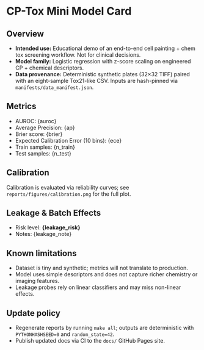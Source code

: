 # CP-Tox Mini Model Card

## Overview
- **Intended use:** Educational demo of an end-to-end cell painting + chem tox screening workflow. Not for clinical decisions.
- **Model family:** Logistic regression with z-score scaling on engineered CP + chemical descriptors.
- **Data provenance:** Deterministic synthetic plates (32×32 TIFF) paired with an eight-sample Tox21-like CSV. Inputs are hash-pinned via `manifests/data_manifest.json`.

## Metrics
- AUROC: {auroc}
- Average Precision: {ap}
- Brier score: {brier}
- Expected Calibration Error (10 bins): {ece}
- Train samples: {n_train}
- Test samples: {n_test}

## Calibration
Calibration is evaluated via reliability curves; see `reports/figures/calibration.png` for the full plot.

## Leakage & Batch Effects
- Risk level: **{leakage_risk}**
- Notes: {leakage_note}

## Known limitations
- Dataset is tiny and synthetic; metrics will not translate to production.
- Model uses simple descriptors and does not capture richer chemistry or imaging features.
- Leakage probes rely on linear classifiers and may miss non-linear effects.

## Update policy
- Regenerate reports by running `make all`; outputs are deterministic with `PYTHONHASHSEED=0` and `random_state=42`.
- Publish updated docs via CI to the `docs/` GitHub Pages site.
